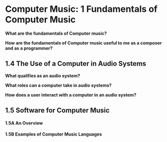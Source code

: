 # Computer Music: 1 Fundamentals of Computer Music

**What are the fundamentals of Computer music?**


**How are the fundamentals of Computer music useful to me as a composer and as a programmer?**

## 1.4 The Use of a Computer in Audio Systems

**What qualifies as an audio system?**


**What roles can a computer take in audio systems?**


**How does a user interact with a computer in an audio system?**

## 1.5 Software for Computer Music

#### 1.5A An Overview

#### 1.5B Examples of Computer Music Languages
